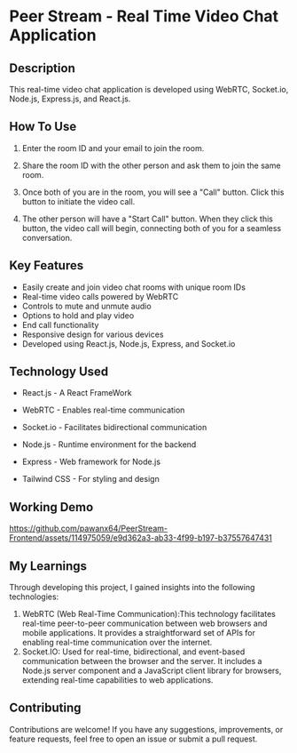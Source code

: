 # Peer Stream - Real Time Video Chat Application

## Description
This real-time video chat application is developed using WebRTC, Socket.io, Node.js, Express.js, and React.js.


## How To Use
1. Enter the room ID and your email to join the room.

2. Share the room ID with the other person and ask them to join the same room.

3. Once both of you are in the room, you will see a "Call" button. Click this button to initiate the video call.

4. The other person will have a "Start Call" button. When they click this button, the video call will begin, connecting both of you for a seamless conversation.

## Key Features
- Easily create and join video chat rooms with unique room IDs
- Real-time video calls powered by WebRTC
- Controls to mute and unmute audio
- Options to hold and play video
- End call functionality
- Responsive design for various devices
- Developed using React.js, Node.js, Express, and Socket.io

## Technology Used

- React.js - A React FrameWork

- WebRTC - Enables real-time communication

- Socket.io - Facilitates bidirectional communication

- Node.js - Runtime environment for the backend

- Express - Web framework for Node.js

- Tailwind CSS - For styling and design

## Working Demo

https://github.com/pawanx64/PeerStream-Frontend/assets/114975059/e9d362a3-ab33-4f99-b197-b37557647431

## My Learnings

Through developing this project, I gained insights into the following technologies:

1) WebRTC (Web Real-Time Communication):This technology facilitates real-time peer-to-peer communication between web browsers and mobile applications. It provides a straightforward set of APIs for enabling real-time communication over the internet.
2) Socket.IO: Used for real-time, bidirectional, and event-based communication between the browser and the server. It includes a Node.js server component and a JavaScript client library for browsers, extending real-time capabilities to web applications.

## Contributing

Contributions are welcome! If you have any suggestions, improvements, or feature requests, feel free to open an issue or submit a pull request.
